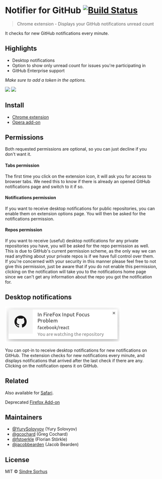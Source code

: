 # Notifier for GitHub [![Build Status](https://travis-ci.org/sindresorhus/notifier-for-github-chrome.svg?branch=master)](https://travis-ci.org/sindresorhus/notifier-for-github-chrome)

> Chrome extension - Displays your GitHub notifications unread count

It checks for new GitHub notifications every minute.


## Highlights

- Desktop notifications
- Option to show only unread count for issues you're participating in
- GitHub Enterprise support

*Make sure to add a token in the options.*

![](screenshot.png)
![](screenshot-webstore2.png)


## Install

- [Chrome extension](https://chrome.google.com/webstore/detail/notifier-for-github/lmjdlojahmbbcodnpecnjnmlddbkjhnn)
- [Opera add-on](https://addons.opera.com/en/extensions/details/github-notifier/)


## Permissions

Both requested permissions are optional, so you can just decline if you don't want it.

#### Tabs permission

The first time you click on the extension icon, it will ask you for access to browser tabs. We need this to know if there is already an opened GitHub notifications page and switch to it if so.

#### Notifications permission

If you want to receive desktop notifications for public repositories, you can enable them on extension options page. You will then be asked for the notifications permission.

#### Repos permission

If you want to receive (useful) desktop notifications for any private repositories you have, you will be asked for the repo permission as well. This is due to GitHub's current permission scheme, as the only way we can read anything about your private repos is if we have full control over them. If you're concerned with your security in this manner please feel free to not give this permission, just be aware that if you do not enable this permission, clicking on the notification will take you to the notifications home page since we can't get any information about the repo you got the notification for.


## Desktop notifications

![](screenshot-notification.png)

You can opt-in to receive desktop notifications for new notifications on GitHub. The extension checks for new notifications every minute, and displays notifications that arrived after the last check if there are any. Clicking on the notification opens it on GitHub.


## Related

Also available for [Safari](https://github.com/sindresorhus/notifier-for-github-safari).

Deprecated [Firefox Add-on](https://github.com/sindresorhus/notifier-for-github-firefox)


## Maintainers

- [@YurySolovyov](https://github.com/YurySolovyov) (Yury Solovyov)
- [@gcochard](https://github.com/gcochard) (Greg Cochard)
- [@fstoerkle](https://github.com/fstoerkle) (Florian Störkle)
- [@jacobbearden](https://github.com/jacobbearden) (Jacob Bearden)


## License

MIT © [Sindre Sorhus](https://sindresorhus.com)
